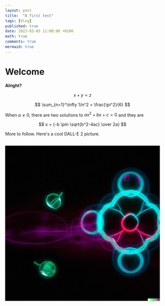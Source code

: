```yaml
---
layout: post
title:  "A first test"
tags: [blog]
published: true
date: 2023-03-05 11:00:00 +0100
math: true
comments: true
mermaid: true
---
```


# Welcome

**Alright?**

$$ x + y = z $$

$$ \sum_{n=1}^\infty 1/n^2 = \frac{\pi^2}{6} $$

When $a \ne 0$, there are two solutions to $ax^2 + bx + c = 0$ and they are

$$ x = {-b \pm \sqrt{b^2-4ac} \over 2a} $$



More to follow. Here's a cool DALL-E 2 picture.

![enter image description here](https://github.com/BenCree/BenCree.github.io/blob/main/assets/image.png?raw=true)
---




<script src="https://utteranc.es/client.js"
        repo="BenCree/BenCree.github.io"
        issue-term="pathname"
        theme="github-dark"
        crossorigin="anonymous"
        async>
</script>
